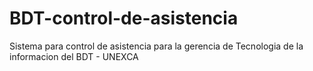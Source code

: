 # BDT-control-de-asistencia
Sistema para control de asistencia para la gerencia de Tecnologia de la informacion del BDT - UNEXCA
